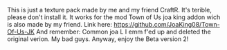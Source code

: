 This is just a texture pack made by me and my friend CraftR. It's terible, please don't install it.
It works for the mod Town of Us joa king addon wich is also made by my friend.
Link here: https://github.com/JoaKing08/Town-Of-Us-JK
And remember: Common joa L
I emm f'ed up and deleted the original verion. My bad guys. Anyway, enjoy the Beta version 2!
